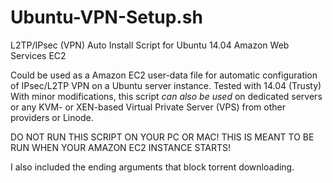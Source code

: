 # Ubuntu-VPN-Setup.sh
L2TP/IPsec (VPN) Auto Install Script for Ubuntu 14.04 Amazon Web Services EC2


Could be used as a Amazon EC2 user-data file for automatic configuration of IPsec/L2TP VPN
on a Ubuntu server instance. Tested with 14.04 (Trusty) 
With minor modifications, this script *can also be used* on dedicated servers
or any KVM- or XEN-based Virtual Private Server (VPS) from other providers or Linode.

 DO NOT RUN THIS SCRIPT ON YOUR PC OR MAC! THIS IS MEANT TO BE RUN WHEN 
 YOUR AMAZON EC2 INSTANCE STARTS!

I also included the ending arguments that block torrent downloading.
 
